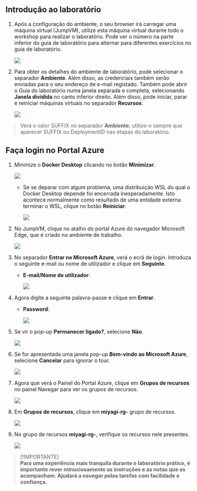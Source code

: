 ## Introdução ao laboratório

1. Após a configuração do ambiente, o seu browser irá carregar uma máquina virtual (JumpVM), utilize esta máquina virtual durante todo o workshop para realizar o laboratório. Pode ver o número na parte inferior do guia de laboratório para alternar para diferentes exercícios no guia de laboratório.

   ![](../Media/gettingstartedpagenew1-v2.png)

1. Para obter os detalhes do ambiente de laboratório, pode selecionar o separador **Ambiente**. Além disso, as credenciais também serão enviadas para o seu endereço de e-mail registado. Também pode abrir o Guia do laboratório numa janela separada e completa, selecionando **Janela dividida** no canto inferior direito. Além disso, pode iniciar, parar e reiniciar máquinas virtuais no separador **Recursos**.

   ![](../Media/gettingstartedpagenew2-v2.png)

 > Verá o valor SUFFIX no separador **Ambiente**; utilize-o sempre que aparecer SUFFIX ou DeploymentID nas etapas do laboratório.

## Faça login no Portal Azure

1. Minimize o **Docker Desktop** clicando no botão **Minimizar**.

   ![](../Media/miyagi-image1.png)

   - Se se deparar com algum problema, uma distribuição WSL do qual o Docker Desktop depende foi encerrada inesperadamente. Isto acontece normalmente como resultado de uma entidade externa terminar o WSL, clique no botão **Reiniciar**.

     ![](../Media/docker-issue.png)

1. No JumpVM, clique no atalho do portal Azure do navegador Microsoft Edge, que é criado no ambiente de trabalho.

   ![](../Media/gettingstartpage3.png)

1. No separador **Entrar no Microsoft Azure**, verá o ecrã de login. Introduza o seguinte e-mail ou nome de utilizador e clique em **Seguinte**.

     * **E-mail/Nome de utilizador**: **<inject key="AzureAdUserEmail"></inject>**

       ![](../Media/miyagi-image2.png)

1. Agora digite a seguinte palavra-passe e clique em **Entrar**.

    * **Password**: **<inject key="AzureAdUserPassword"></inject>**

      ![](../Media/miyagi-image3.png)

1. Se vir o pop-up **Permanecer ligado?**, selecione **Não**.

   ![](../Media/miyagi-image4.png)

1. Se for apresentada uma janela pop-up **Bem-vindo ao Microsoft Azure**, selecione **Cancelar** para ignorar o tour.

   ![](../Media/miyagi-image5.png)

1. Agora que verá o Painel do Portal Azure, clique em **Grupos de recursos** no painel Navegar para ver os grupos de recursos.

   ![](../Media/miyagi-image6.png)

1. Em **Grupos de recursos**, clique em **miyagi-rg-<inject key="DeploymentID" enableCopy="false"/>** grupo de recursos.

   ![](../Media/miyagi-image7.png)

1. No grupo de recursos **miyagi-rg-<inject key="DeploymentID" enableCopy="false"/>**, verifique os recursos nele presentes.

   ![](../Media/miyagi-image8.png)


> [!IMPORTANTE]<br>
> **Para uma experiência mais tranquila durante o laboratório prático, é importante rever minuciosamente as instruções e as notas que as acompanham. Ajudará a navegar pelas tarefas com facilidade e confiança.**
